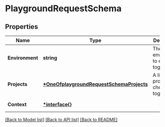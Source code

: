 # PlaygroundRequestSchema

## Properties

| Name            | Type                                                                                  | Description                                 | Notes                        |
| --------------- | ------------------------------------------------------------------------------------- | ------------------------------------------- | ---------------------------- |
| **Environment** | **string**                                                                            | The environment to evaluate toggles in.     | [default to null]            |
| **Projects**    | [**\*OneOfplaygroundRequestSchemaProjects**](OneOfplaygroundRequestSchemaProjects.md) | A list of projects to check for toggles in. | [optional] [default to null] |
| **Context**     | [**\*interface{}**](map.md)                                                           |                                             | [default to null]            |

[[Back to Model list]](../README.md#documentation-for-models) [[Back to API list]](../README.md#documentation-for-api-endpoints) [[Back to README]](../README.md)
